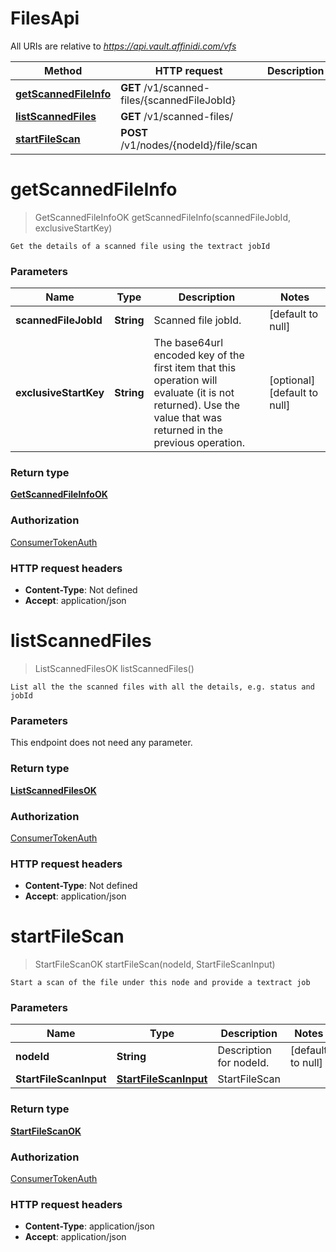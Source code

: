 # FilesApi

All URIs are relative to *https://api.vault.affinidi.com/vfs*

| Method                                                   | HTTP request                                 | Description |
| -------------------------------------------------------- | -------------------------------------------- | ----------- |
| [**getScannedFileInfo**](FilesApi.md#getScannedFileInfo) | **GET** /v1/scanned-files/{scannedFileJobId} |             |
| [**listScannedFiles**](FilesApi.md#listScannedFiles)     | **GET** /v1/scanned-files/                   |             |
| [**startFileScan**](FilesApi.md#startFileScan)           | **POST** /v1/nodes/{nodeId}/file/scan        |             |

<a name="getScannedFileInfo"></a>

# **getScannedFileInfo**

> GetScannedFileInfoOK getScannedFileInfo(scannedFileJobId, exclusiveStartKey)

    Get the details of a scanned file using the textract jobId

### Parameters

| Name                  | Type       | Description                                                                                                                                                    | Notes                        |
| --------------------- | ---------- | -------------------------------------------------------------------------------------------------------------------------------------------------------------- | ---------------------------- |
| **scannedFileJobId**  | **String** | Scanned file jobId.                                                                                                                                            | [default to null]            |
| **exclusiveStartKey** | **String** | The base64url encoded key of the first item that this operation will evaluate (it is not returned). Use the value that was returned in the previous operation. | [optional] [default to null] |

### Return type

[**GetScannedFileInfoOK**](../Models/GetScannedFileInfoOK.md)

### Authorization

[ConsumerTokenAuth](../README.md#ConsumerTokenAuth)

### HTTP request headers

- **Content-Type**: Not defined
- **Accept**: application/json

<a name="listScannedFiles"></a>

# **listScannedFiles**

> ListScannedFilesOK listScannedFiles()

    List all the the scanned files with all the details, e.g. status and jobId

### Parameters

This endpoint does not need any parameter.

### Return type

[**ListScannedFilesOK**](../Models/ListScannedFilesOK.md)

### Authorization

[ConsumerTokenAuth](../README.md#ConsumerTokenAuth)

### HTTP request headers

- **Content-Type**: Not defined
- **Accept**: application/json

<a name="startFileScan"></a>

# **startFileScan**

> StartFileScanOK startFileScan(nodeId, StartFileScanInput)

    Start a scan of the file under this node and provide a textract job

### Parameters

| Name                   | Type                                                      | Description             | Notes             |
| ---------------------- | --------------------------------------------------------- | ----------------------- | ----------------- |
| **nodeId**             | **String**                                                | Description for nodeId. | [default to null] |
| **StartFileScanInput** | [**StartFileScanInput**](../Models/StartFileScanInput.md) | StartFileScan           |                   |

### Return type

[**StartFileScanOK**](../Models/StartFileScanOK.md)

### Authorization

[ConsumerTokenAuth](../README.md#ConsumerTokenAuth)

### HTTP request headers

- **Content-Type**: application/json
- **Accept**: application/json
